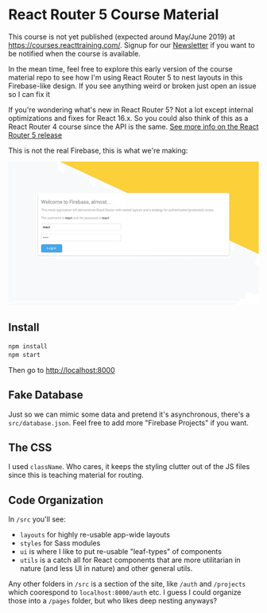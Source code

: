 # React Router 5 Course Material

This course is not yet published (expected around May/June 2019) at https://courses.reacttraining.com/. Signup for our [Newsletter](https://reacttraining.com/newsletter/) if you want to be notified when the course is available.

In the mean time, feel free to explore this early version of the course material repo to see how I'm using React Router 5 to nest layouts in this Firebase-like design. If you see anything weird or broken just open an issue so I can fix it

If you're wondering what's new in React Router 5? Not a lot except internal optimizations and fixes for React 16.x. So you could also think of this as a React Router 4 course since the API is the same. [See more info on the React Router 5 release](https://reacttraining.com/blog/react-router-v5/)

This is not the real Firebase, this is what we're making:

![Animated Demo](./firebase.gif)

## Install

```bash
npm install
npm start
```

Then go to [http://localhost:8000](localhost:8000)

## Fake Database

Just so we can mimic some data and pretend it's asynchronous, there's a `src/database.json`. Feel free to add more "Firebase Projects" if you want.

## The CSS

I used `className`. Who cares, it keeps the styling clutter out of the JS files since this is teaching material for routing.

## Code Organization

In `/src` you'll see:

- `layouts` for highly re-usable app-wide layouts
- `styles` for Sass modules
- `ui` is where I like to put re-usable "leaf-types" of components
- `utils` is a catch all for React components that are more utilitarian in nature (and less UI in nature) and other general utils.

Any other folders in `/src` is a section of the site, like `/auth` and `/projects` which coorespond to `localhost:8000/auth` etc. I guess I could organize those into a `/pages` folder, but who likes deep nesting anyways?
